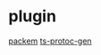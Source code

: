 # plugin

[packem](https://github.com/packem/packem)
[ts-protoc-gen](https://github.com/improbable-eng/ts-protoc-gen)
